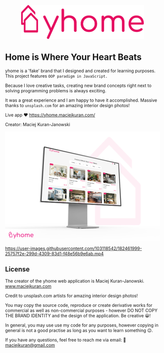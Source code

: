 <p align="center">
  <img width="400" src="/img/yhome logo.png">
</p>

# Home is Where Your Heart Beats

yhome is a 'fake' brand that I designed and created for learning purposes. This project features `OOP paradigm in JavaScript.`

Because I love creative tasks, creating new brand concepts right next to solving programming problems is always exciting.

It was a great experience and I am happy to have it accomplished. Massive thanks to `unsplash.com` for an amazing interior design photos!

Live app ❤ https://yhome.maciejkuran.com/


Creator: Maciej Kuran-Janowski

<p align="center"><img width="1000" src="/img/yhome-mockup-pc-photo.png"></p>




https://user-images.githubusercontent.com/103118542/182461999-25757f2e-299d-4309-83d1-f48e56b9e6ab.mp4





## License

The creator of the yhome web application is Maciej Kuran-Janowski.
www.maciejkuran.com

Credit to unsplash.com artists for amazing interior design photos!

You may copy the source code, reproduce or create derivative works for commercial as well as non-commercial purposes - however DO NOT COPY THE BRAND IDENTITY and the design of the application. Be creative 😀!

In general, you may use use my code for any purposes, however copying in general is not a good practise as long as you want to learn something 😉.

If you have any questions, feel free to reach me via email:
📧maciejkuran@gmail.com
